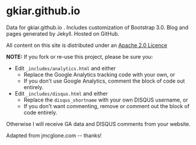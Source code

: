 gkiar.github.io
========

Data for gkiar.github.io . Includes customization of Bootstrap 3.0. Blog and pages generated by Jekyll. Hosted on GitHub.

All content on this site is distributed under an [Apache 2.0 Licence](./LICENSE.md) 

**NOTE:** If you fork or re-use this project, please be sure you:

* Edit `_includes/analytics.html` and either
  * Replace the Google Analytics tracking code with your own, or
  * If you don't use Google Analytics, comment the block of code out entirely.
* Edit `_includes/disqus.html` and either
  * Replace the `disqus_shortname` with your own DISQUS username, or
  * If you don't want commenting, remove or comment out the block of code entirely.

Otherwise I will receive GA data and DISQUS comments from your website.

Adapted from jmcglone.com -- thanks!
